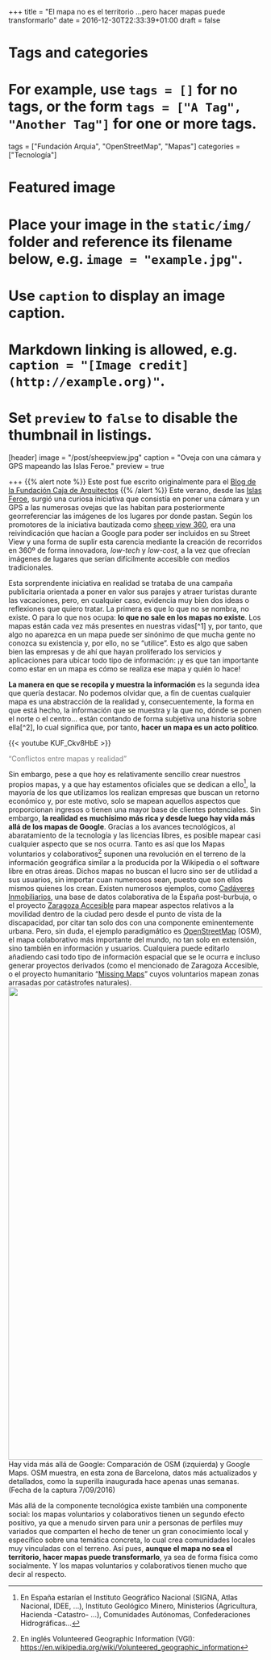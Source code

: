 +++
title = "El mapa no es el territorio …pero hacer mapas puede transformarlo"
date = 2016-12-30T22:33:39+01:00
draft = false

# Tags and categories
# For example, use `tags = []` for no tags, or the form `tags = ["A Tag", "Another Tag"]` for one or more tags.
tags = ["Fundación Arquia", "OpenStreetMap", "Mapas"]
categories = ["Tecnología"]

# Featured image
# Place your image in the `static/img/` folder and reference its filename below, e.g. `image = "example.jpg"`.
# Use `caption` to display an image caption.
#   Markdown linking is allowed, e.g. `caption = "[Image credit](http://example.org)"`.
# Set `preview` to `false` to disable the thumbnail in listings.
[header]
image = "/post/sheepview.jpg"
caption = "Oveja con una cámara y GPS mapeando las Islas Feroe."
preview = true

+++
{{% alert note %}}
Este post fue escrito originalmente para el [Blog de la Fundación Caja de Arquitectos](http://blogfundacion.arquia.es/2016/12/el-mapa-no-es-el-territorio-pero-hacer-mapas-puede-transformarlo/)
{{% /alert %}}
Este verano, desde las <a href="http://www.openstreetmap.org/relation/52939">Islas Feroe</a>, surgió una curiosa iniciativa que consistía en poner una cámara y un GPS a las numerosas ovejas que las habitan para posteriormente georreferenciar las imágenes de los lugares por donde pastan. Según los promotores de la iniciativa bautizada como <a href="http://visitfaroeislands.com/sheepview360/">sheep view </a><a href="http://visitfaroeislands.com/sheepview360/">360</a>, era una reivindicación que hacían a Google para poder ser incluidos en su Street View y una forma de suplir esta carencia mediante la creación de recorridos en 360º de forma innovadora, <em>low-tech</em> y <em>low-cost</em>, a la vez que ofrecían imágenes de lugares que serían difícilmente accesible con medios tradicionales.</p>
<p>Esta sorprendente iniciativa en realidad se trataba de una campaña publicitaria orientada a poner en valor sus parajes y atraer turistas durante las vacaciones, pero, en cualquier caso, evidencia muy bien dos ideas o reflexiones que quiero tratar. La primera es que lo que no se nombra, no existe. O para lo que nos ocupa: <strong>lo que no sale en los mapas no existe</strong>. Los mapas están cada vez más presentes en nuestras vidas[^1] y, por tanto, que algo no aparezca en un mapa puede ser sinónimo de que mucha gente no conozca su existencia y, por ello, no se “utilice”. Esto es algo que saben bien las empresas y de ahí que hayan proliferado los servicios y aplicaciones para ubicar todo tipo de información: ¡y es que tan importante como estar en un mapa es cómo se realiza ese mapa y quién lo hace!</p>
<p><strong>La manera en que se recopila y muestra la información </strong>es la segunda idea que quería destacar. No podemos olvidar que, a fin de cuentas cualquier mapa es una abstracción de la realidad y, consecuentemente, la forma en que está hecho, la información que se muestra y la que no, dónde se ponen el norte o el centro… están contando de forma subjetiva una historia sobre ella[^2], lo cual significa que, por tanto, <strong>hacer un mapa es un acto político</strong>.</p>

{{< youtube KUF_Ckv8HbE >}}

<span style="color: #808080">“Conflictos entre mapas y realidad”&nbsp;</span>

Sin embargo, pese a que hoy es relativamente sencillo crear nuestros propios mapas, y a que hay estamentos oficiales que se dedican a ello[^organismos-oficiales], la mayoría de los que utilizamos los realizan empresas que buscan un retorno económico y, por este motivo, solo se mapean aquellos aspectos que proporcionan ingresos o tienen una mayor base de clientes potenciales. Sin embargo, <strong>la realidad es muchísimo más rica y desde luego hay vida más allá de los mapas de Google</strong>. Gracias a los avances tecnológicos, al abaratamiento de la tecnología y las licencias libres, es posible mapear casi cualquier aspecto que se nos ocurra. Tanto es así que los Mapas voluntarios y colaborativos[^4] suponen una revolución en el terreno de la información geográfica similar a la producida por la Wikipedia o el software libre en otras áreas. Dichos mapas no buscan el lucro sino ser de utilidad a sus usuarios, sin importar cuan numerosos sean, puesto que son ellos mismos quienes los crean. Existen numerosos ejemplos, como <a href="http://cadaveresinmobiliarios.org/">Cadáveres Inmobiliarios</a>, una base de datos colaborativa de la España post-burbuja, o el proyecto <a href="http://zaccesible.usj.es/">Zaragoza Accesible</a> para mapear aspectos relativos a la movilidad dentro de la ciudad pero desde el punto de vista de la discapacidad, por citar tan solo dos con una componente eminentemente urbana. Pero, sin duda, el ejemplo paradigmático es <a href="http://openstreetmap.org/">OpenStreetMap</a> (OSM), el mapa colaborativo más importante del mundo, no tan solo en extensión, sino también en información y usuarios. Cualquiera puede editarlo añadiendo casi todo tipo de información espacial que se le ocurra e incluso generar proyectos derivados (como el mencionado de Zaragoza Accesible, o el proyecto humanitario “<a href="http://www.missingmaps.org/">Missing Maps</a>” cuyos voluntarios mapean zonas arrasadas por catástrofes naturales).
<img class="wp-image-5922 size-full" src="http://blogfundacion.arquia.es/wp-content/uploads/2016/12/blogfundacion.arquia.es-el-mapa-no-es-el-territorio-pero-hacer-mapas-puede-transformarlo-map-compare-geofabrik-tools-zoom.png" alt="" srcset="http://blogfundacion.arquia.es/wp-content/uploads/2016/12/blogfundacion.arquia.es-el-mapa-no-es-el-territorio-pero-hacer-mapas-puede-transformarlo-map-compare-geofabrik-tools-zoom.png 1904w, http://blogfundacion.arquia.es/wp-content/uploads/2016/12/blogfundacion.arquia.es-el-mapa-no-es-el-territorio-pero-hacer-mapas-puede-transformarlo-map-compare-geofabrik-tools-zoom-250x123.png 250w, http://blogfundacion.arquia.es/wp-content/uploads/2016/12/blogfundacion.arquia.es-el-mapa-no-es-el-territorio-pero-hacer-mapas-puede-transformarlo-map-compare-geofabrik-tools-zoom-768x378.png 768w, http://blogfundacion.arquia.es/wp-content/uploads/2016/12/blogfundacion.arquia.es-el-mapa-no-es-el-territorio-pero-hacer-mapas-puede-transformarlo-map-compare-geofabrik-tools-zoom-700x345.png 700w, http://blogfundacion.arquia.es/wp-content/uploads/2016/12/blogfundacion.arquia.es-el-mapa-no-es-el-territorio-pero-hacer-mapas-puede-transformarlo-map-compare-geofabrik-tools-zoom-120x59.png 120w" sizes="(max-width: 1904px) 100vw, 1904px" width="1904" height="938">Hay vida más allá de Google: Comparación de OSM (izquierda) y Google Maps. OSM muestra, en esta zona de Barcelona, datos más actualizados y detallados, como la superilla inaugurada hace apenas unas semanas. (Fecha de la captura 7/09/2016)

<p>Más allá de la componente tecnológica existe también una componente social: los mapas voluntarios y colaborativos tienen un segundo efecto positivo, ya que a menudo sirven para unir a personas de perfiles muy variados que comparten el hecho de tener un gran conocimiento local y específico sobre una temática concreta, lo cual crea comunidades locales muy vinculadas con el terreno. Así pues, <strong>aunque el mapa no sea el territorio, hacer mapas puede transformarlo</strong>, ya sea de forma física como socialmente. Y los mapas voluntarios y colaborativos tienen mucho que decir al respecto.</p>

[^1]: Cada día usamos más aplicaciones y servicios para aspectos tan cotidianos como elegir donde cenamos, conocer nuevos lugares, seleccionar las rutas más cortas…
[^2]: Si te interesa el tema puedes leer <a  href="http://verne.elpais.com/verne/2015/04/14/articulo/1429016086_681676.html">este post</a> en el que desarrollan estos aspectos de forma muy didáctica.
[^organismos-oficiales]: En España estarían el Instituto Geográfico Nacional (SIGNA, Atlas Nacional, IDEE, …), Instituto Geológico Minero, Ministerios (Agricultura, Hacienda -Catastro- …), Comunidades Autónomas, Confederaciones Hidrográficas…
[^4]: En inglés Volunteered Geographic Information (VGI): <a  href="https://en.wikipedia.org/wiki/Volunteered_geographic_information">https://en.wikipedia.org/wiki/Volunteered_geographic_information</a>
